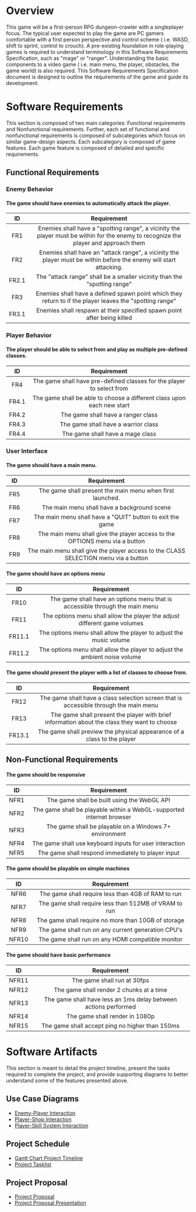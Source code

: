 # Overview 
 
This game will be a first-person RPG dungeon-crawler with a singleplayer focus. The typical user expected to play the game are PC gamers comfortable with a first person perspective and control scheme ( i.e. WASD, shift to sprint, control to crouch). A pre-existing foundation in role-playing games is required to understand terminology in this Software Requirements Specification, such as "mage" or "ranger". Understanding the basic components to a video game ( i.e. main menu, the player, obstacles, the game world) is also required. This Software Requirements Specification document is designed to outline the requirements of the game and guide its development.

 
# Software Requirements 
 
This section is composed of two main categories: Functional requirements and Nonfunctional requirements.
Further, each set of functional and nonfunctional requirements is composed of subcategories which focus on similar game-design aspects. 
Each subcategory is composed of game features.
Each game feature is composed of detailed and specific requirements.
 
## Functional Requirements

### Enemy Behavior
 
#### The game should have enemies to automatically attack the player. 
 
| ID  | Requirement     |  
| :-------------: | :----------: |  
| FR1 | Enemies shall have a "spotting range", a vicinity the player must be within for the enemy to recognize the player and approach them |  
| FR2 | Enemies shall have an "attack range", a vicinity the player must be within before the enemy will start attacking. |  
| FR2.1 | The "attack range" shall be a smaller vicinity than the "spotting range" |  
| FR3 | Enemies shall have a defined spawn point which they return to if the player leaves the "spotting range" | 
| FR3.1 | Enemies shall respawn at their specified spawn point after being killed | 

### Player Behavior
 
#### The player should be able to select from and play as multiple pre-defined classes.
 
| ID  | Requirement     |  
| :-------------: | :----------: | 
| FR4 | The game shall have pre-defined classes for the player to select from | 
| FR4.1 | The game shall be able to choose a different class upon each new start |
| FR4.2 | The game shall have a ranger class |  
| FR4.3 | The game shall have a warrior class |  
| FR4.4 | The game shall have a mage class |

### User Interface

#### The game should have a main menu.
 
| ID  | Requirement     |  
| :-------------: | :----------: | 
| FR5 | The game shall present the main menu when first launched. |  
| FR6 | The main menu shall have a background scene |  
| FR7 | The main menu shall have a "QUIT" button to exit the game |  
| FR8 | The main menu shall give the player access to the OPTIONS menu via a button |
| FR9 | The main menu shall give the player access to the CLASS SELECTION menu via a button |

#### The game should have an options menu
 
| ID  | Requirement     |  
| :-------------: | :----------: | 
| FR10 | The game shall have an options menu that is accessible through the main menu |  
| FR11 | The options menu shall allow the player the adjust different game volumes |  
| FR11.1 | The options menu shall allow the player to adjust the music volume |  
| FR11.2 | The options menu shall allow the player to adjust the ambient noise volume |

#### The game should present the player with a list of classes to choose from.
 
| ID  | Requirement     |  
| :-------------: | :----------: | 
| FR12 | The game shall have a class selection screen that is accessible through the main menu |  
| FR13 | The game shall present the player with brief information about the class they want to choose |  
| FR13.1 | The game shall preview the physical appearance of a class to the player |  

 
## Non-Functional Requirements 
 
#### The game should be responsive 
 
| ID  | Requirement     |  
| :-------------: | :----------: |  
| NFR1 | The game shall be built using the WebGL API |  
| NFR2 | The game shall be playable within a WebGL-supported internet browser | 
| NFR3 | The game shall be playable on a Windows 7+ environment | 
| NFR4 | The game shall use keyboard inputs for user interaction | 
| NFR5 | The game shall respond immediately to player input | 

#### The game should be playable on simple machines
 
| ID  | Requirement     |  
| :-------------: | :----------: |  
| NFR6 | The game shall require less than 4GB of RAM to run |  
| NFR7 | The game shall require less than 512MB of VRAM to run | 
| NFR8 | The game shall require no more than 10GB of storage | 
| NFR9 | The game shall run on any current generation CPU's | 
| NFR10 | The game shall run on any HDMI compatible monitor | 


#### The game should have basic performance
 
| ID  | Requirement     |  
| :-------------: | :----------: |  
| NFR11 | The game shall run at 30fps | 
| NFR12 | The game shall render 2 chunks at a time | 
| NFR13 | The game shall have less an 1ms delay between actions performed | 
| NFR14 | The game shall render in 1080p | 
| NFR15 | The game shall accept ping no higher than 150ms | 


# Software Artifacts 

This section is meant to detail the project timeline, present the tasks required to complete the project, and provide supporting diagrams to better understand some of the features presented above.

## Use Case Diagrams
 
* [Enemy-Player Interaction](../artifacts/use_case_diagrams/CIS350UseCaseExtended.pdf)
* [Player-Shop Interaction](../artifacts/use_case_diagrams/CIS350UseCase.pdf)
* [Player-Skill System Interaction](../artifacts/use_case_diagrams/APT_skill_usecase.jpg)

## Project Schedule

* [Gantt Chart Project Timeline](CIS350_Project_Gantt_Chart.pdf)
* [Project Tasklist](projectschedule_and_tasklist.md)

## Project Proposal

* [Project Proposal](proposal-template.md)
* [Project Proposal Presentation](CIS350_RPGenius_Proposal_Presentation.pdf)
